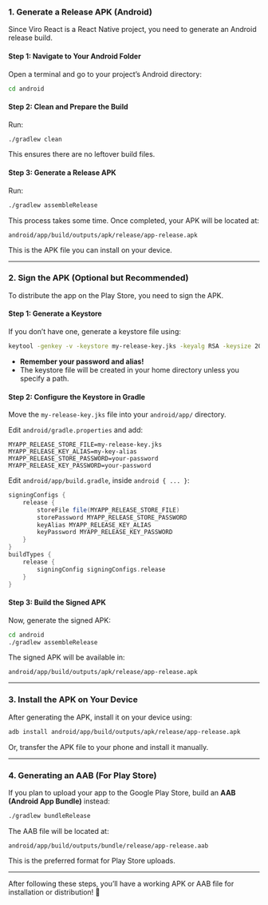 ### **1. Generate a Release APK (Android)**

Since Viro React is a React Native project, you need to generate an Android release build.

#### **Step 1: Navigate to Your Android Folder**

Open a terminal and go to your project’s Android directory:

```sh
cd android
```

#### **Step 2: Clean and Prepare the Build**

Run:

```sh
./gradlew clean
```

This ensures there are no leftover build files.

#### **Step 3: Generate a Release APK**

Run:

```sh
./gradlew assembleRelease
```

This process takes some time. Once completed, your APK will be located at:

```
android/app/build/outputs/apk/release/app-release.apk
```

This is the APK file you can install on your device.

---

### **2. Sign the APK (Optional but Recommended)**

To distribute the app on the Play Store, you need to sign the APK.

#### **Step 1: Generate a Keystore**

If you don’t have one, generate a keystore file using:

```sh
keytool -genkey -v -keystore my-release-key.jks -keyalg RSA -keysize 2048 -validity 10000 -alias my-key-alias
```

- **Remember your password and alias!**
- The keystore file will be created in your home directory unless you specify a path.

#### **Step 2: Configure the Keystore in Gradle**

Move the `my-release-key.jks` file into your `android/app/` directory.

Edit `android/gradle.properties` and add:

```
MYAPP_RELEASE_STORE_FILE=my-release-key.jks
MYAPP_RELEASE_KEY_ALIAS=my-key-alias
MYAPP_RELEASE_STORE_PASSWORD=your-password
MYAPP_RELEASE_KEY_PASSWORD=your-password
```

Edit `android/app/build.gradle`, inside `android { ... }`:

```gradle
signingConfigs {
    release {
        storeFile file(MYAPP_RELEASE_STORE_FILE)
        storePassword MYAPP_RELEASE_STORE_PASSWORD
        keyAlias MYAPP_RELEASE_KEY_ALIAS
        keyPassword MYAPP_RELEASE_KEY_PASSWORD
    }
}
buildTypes {
    release {
        signingConfig signingConfigs.release
    }
}
```

#### **Step 3: Build the Signed APK**

Now, generate the signed APK:

```sh
cd android
./gradlew assembleRelease
```

The signed APK will be available in:

```
android/app/build/outputs/apk/release/app-release.apk
```

---

### **3. Install the APK on Your Device**

After generating the APK, install it on your device using:

```sh
adb install android/app/build/outputs/apk/release/app-release.apk
```

Or, transfer the APK file to your phone and install it manually.

---

### **4. Generating an AAB (For Play Store)**

If you plan to upload your app to the Google Play Store, build an **AAB (Android App Bundle)** instead:

```sh
./gradlew bundleRelease
```

The AAB file will be located at:

```
android/app/build/outputs/bundle/release/app-release.aab
```

This is the preferred format for Play Store uploads.

---

After following these steps, you’ll have a working APK or AAB file for installation or distribution! 🚀

